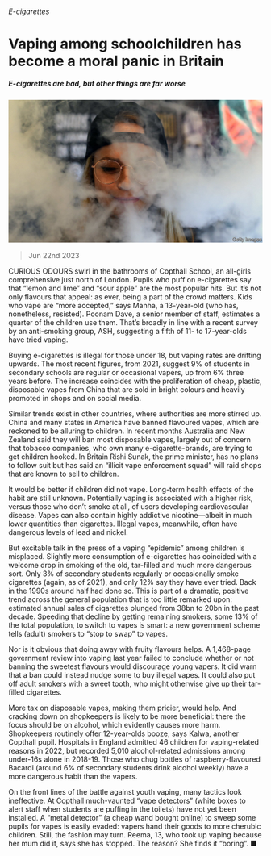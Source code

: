 ###### E-cigarettes

# Vaping among schoolchildren has become a moral panic in Britain 

##### E-cigarettes are bad, but other things are far worse 

![image](images/20230624_BRP502.jpg) 

> Jun 22nd 2023 

CURIOUS ODOURS swirl in the bathrooms of Copthall School, an all-girls comprehensive just north of London. Pupils who puff on e-cigarettes say that “lemon and lime” and “sour apple” are the most popular hits. But it’s not only flavours that appeal: as ever, being a part of the crowd matters. Kids who vape are “more accepted,” says Manha, a 13-year-old (who has, nonetheless, resisted). Poonam Dave, a senior member of staff, estimates a quarter of the children use them. That’s broadly in line with a recent survey by an anti-smoking group, ASH, suggesting a fifth of 11- to 17-year-olds have tried vaping.

Buying e-cigarettes is illegal for those under 18, but vaping rates are drifting upwards. The most recent figures, from 2021, suggest 9% of students in secondary schools are regular or occasional vapers, up from 6% three years before. The increase coincides with the proliferation of cheap, plastic, disposable vapes from China that are sold in bright colours and heavily promoted in shops and on social media.

Similar trends exist in other countries, where authorities are more stirred up. China and many states in America have banned flavoured vapes, which are reckoned to be alluring to children. In recent months Australia and New Zealand said they will ban most disposable vapes, largely out of concern that tobacco companies, who own many e-cigarette-brands, are trying to get children hooked. In Britain Rishi Sunak, the prime minister, has no plans to follow suit but has said an “illicit vape enforcement squad” will raid shops that are known to sell to children.

It would be better if children did not vape. Long-term health effects of the habit are still unknown. Potentially vaping is associated with a higher risk, versus those who don’t smoke at all, of users developing cardiovascular disease. Vapes can also contain highly addictive nicotine—albeit in much lower quantities than cigarettes. Illegal vapes, meanwhile, often have dangerous levels of lead and nickel.

But excitable talk in the press of a vaping “epidemic” among children is misplaced. Slightly more consumption of e-cigarettes has coincided with a welcome drop in smoking of the old, tar-filled and much more dangerous sort. Only 3% of secondary students regularly or occasionally smoke cigarettes (again, as of 2021), and only 12% say they have ever tried. Back in the 1990s around half had done so. This is part of a dramatic, positive trend across the general population that is too little remarked upon: estimated annual sales of cigarettes plunged from 38bn to 20bn in the past decade. Speeding that decline by getting remaining smokers, some 13% of the total population, to switch to vapes is smart: a new government scheme tells (adult) smokers to “stop to swap” to vapes. 

Nor is it obvious that doing away with fruity flavours helps. A 1,468-page government review into vaping last year failed to conclude whether or not banning the sweetest flavours would discourage young vapers. It did warn that a ban could instead nudge some to buy illegal vapes. It could also put off adult smokers with a sweet tooth, who might otherwise give up their tar-filled cigarettes.

More tax on disposable vapes, making them pricier, would help. And cracking down on shopkeepers is likely to be more beneficial: there the focus should be on alcohol, which evidently causes more harm. Shopkeepers routinely offer 12-year-olds booze, says Kalwa, another Copthall pupil. Hospitals in England admitted 46 children for vaping-related reasons in 2022, but recorded 5,010 alcohol-related admissions among under-16s alone in 2018-19. Those who chug bottles of raspberry-flavoured Bacardi (around 6% of secondary students drink alcohol weekly) have a more dangerous habit than the vapers.

On the front lines of the battle against youth vaping, many tactics look ineffective. At Copthall much-vaunted “vape detectors” (white boxes to alert staff when students are puffing in the toilets) have not yet been installed. A “metal detector” (a cheap wand bought online) to sweep some pupils for vapes is easily evaded: vapers hand their goods to more cherubic children. Still, the fashion may turn. Reema, 13, who took up vaping because her mum did it, says she has stopped. The reason? She finds it “boring”. ■


